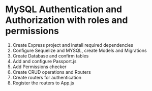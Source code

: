 # MySQL Authentication and Authorization with roles and permissions

1. Create Express project and install required dependencies
2. Configure Sequelize and MYSQL, create Models and Migrations
3. Create Database and confirm tables
4. Add and configure Passport.js
5. Add Permissions checker
6. Create CRUD operations and Routers
7. Create routers for authentication
8. Register the routers to App.js
